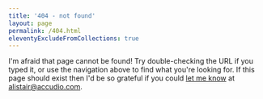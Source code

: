 ```yaml
---
title: '404 - not found'
layout: page
permalink: /404.html
eleventyExcludeFromCollections: true
---
```


I'm afraid that page cannot be found! Try double-checking the URL if you typed it, or use the navigation above to find what you're looking for. If this page should exist then I'd be so grateful if you could <a href="mailto:alistair@accudio.com">let me know</a> at alistair@accudio.com.

